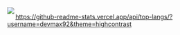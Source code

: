 <img align="left" src="https://github-readme-stats.vercel.app/api?username=devmax92&show_icons=true&hide_border=true&theme=highcontrast" />

https://github-readme-stats.vercel.app/api/top-langs/?username=devmax92&theme=highcontrast
